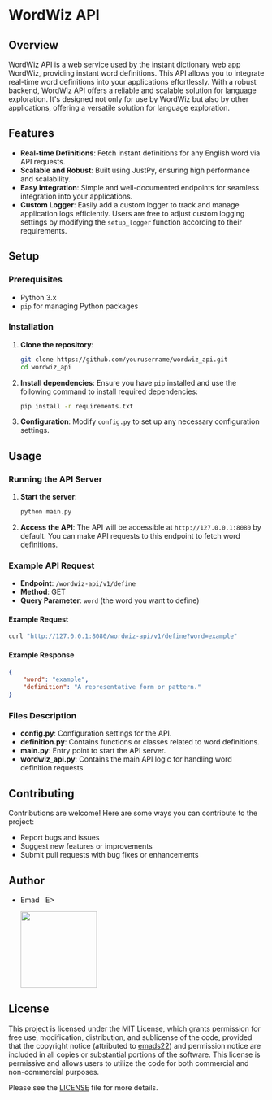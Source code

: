 # WordWiz API

## Overview
WordWiz API is a web service used by the instant dictionary web app WordWiz, providing instant word definitions. This API allows you to integrate real-time word definitions into your applications effortlessly. With a robust backend, WordWiz API offers a reliable and scalable solution for language exploration. It's designed not only for use by WordWiz but also by other applications, offering a versatile solution for language exploration.

## Features
- **Real-time Definitions**: Fetch instant definitions for any English word via API requests.
- **Scalable and Robust**: Built using JustPy, ensuring high performance and scalability.
- **Easy Integration**: Simple and well-documented endpoints for seamless integration into your applications.
- **Custom Logger**: Easily add a custom logger to track and manage application logs efficiently. Users are free to adjust custom logging settings by modifying the `setup_logger` function according to their requirements.

## Setup

### Prerequisites
- Python 3.x
- `pip` for managing Python packages

### Installation
1. **Clone the repository**:
    ```sh
    git clone https://github.com/yourusername/wordwiz_api.git
    cd wordwiz_api
    ```

2. **Install dependencies**:
    Ensure you have `pip` installed and use the following command to install required dependencies:
    ```sh
    pip install -r requirements.txt
    ```

3. **Configuration**:
    Modify `config.py` to set up any necessary configuration settings.

## Usage

### Running the API Server
1. **Start the server**:
    ```sh
    python main.py
    ```

2. **Access the API**:
    The API will be accessible at `http://127.0.0.1:8080` by default. You can make API requests to this endpoint to fetch word definitions.

### Example API Request
- **Endpoint**: `/wordwiz-api/v1/define`
- **Method**: GET
- **Query Parameter**: `word` (the word you want to define)

#### Example Request
```sh
curl "http://127.0.0.1:8080/wordwiz-api/v1/define?word=example"
```

#### Example Response
```json
{
    "word": "example",
    "definition": "A representative form or pattern."
}
```

### Files Description
- **config.py**: Configuration settings for the API.
- **definition.py**: Contains functions or classes related to word definitions.
- **main.py**: Entry point to start the API server.
- **wordwiz_api.py**: Contains the main API logic for handling word definition requests.

## Contributing
Contributions are welcome! Here are some ways you can contribute to the project:
- Report bugs and issues
- Suggest new features or improvements
- Submit pull requests with bug fixes or enhancements

## Author
- Emad &nbsp; E>
  
  [<img src="https://img.shields.io/badge/GitHub-Profile-blue?logo=github" width="150">](https://github.com/emads22)

## License
This project is licensed under the MIT License, which grants permission for free use, modification, distribution, and sublicense of the code, provided that the copyright notice (attributed to [emads22](https://github.com/emads22)) and permission notice are included in all copies or substantial portions of the software. This license is permissive and allows users to utilize the code for both commercial and non-commercial purposes.

Please see the [LICENSE](LICENSE) file for more details.